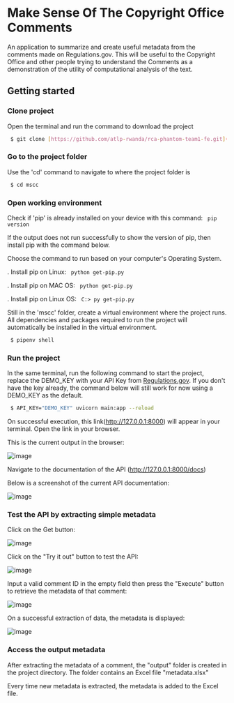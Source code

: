 # Make Sense Of The Copyright Office Comments

An application to summarize and create useful metadata from the comments made on Regulations.gov. This will be useful to the Copyright Office and other people trying to understand the Comments as a demonstration of the utility of computational analysis of the text.

## Getting started

### Clone project
Open the terminal and run the command to download the project
```sh
 $ git clone [https://github.com/atlp-rwanda/rca-phantom-team1-fe.git](https://github.com/Cyebukayire/mscc.git)
```

### Go to the project folder
Use the 'cd' command to navigate to where the project folder is
```sh
 $ cd mscc
```

### Open working environment
Check if 'pip' is already installed on your device with this command: ``` pip version```

If the output does not run successfully to show the version of pip, then install pip with the command below.

Choose the command to run based on your computer's Operating System.

. Install pip on Linux: ``` python get-pip.py```

. Install pip on MAC OS: ``` python get-pip.py```

. Install pip on Linux OS: ``` C:> py get-pip.py```


Still in the 'mscc' folder, create a virtual environment where the project runs. All dependencies and packages required to run the project will automatically be installed in the virtual environment. 

```sh
 $ pipenv shell
```

### Run the project
In the same terminal, run the following command to start the project, replace the DEMO_KEY with your API Key from [Regulations.gov](https://open.gsa.gov/api/regulationsgov/). If you don't have the key already, the command below will still work for now using a DEMO_KEY as the default.

```sh
 $ API_KEY="DEMO_KEY" uvicorn main:app --reload
```


On successful execution, this link(http://127.0.0.1:8000) will appear in your terminal. Open the link in your browser.

This is the current output in the browser:

![image](https://github.com/Cyebukayire/mscc/assets/55869293/2b987518-d16a-49d9-b611-02b51aa54648)


Navigate to the documentation of the API (http://127.0.0.1:8000/docs)

Below is a screenshot of the current API documentation:

![image](https://github.com/Cyebukayire/mscc/assets/55869293/3e6873ac-847e-46f8-afc5-70602ef1135b)


### Test the API by extracting simple metadata

Click on the Get button:

![image](https://github.com/Cyebukayire/mscc/assets/55869293/200db5c8-fe2f-4fe6-8e8c-0c28725e91fd)


Click on the "Try it out" button to test the API:

![image](https://github.com/Cyebukayire/mscc/assets/55869293/0f0e7cf4-08e0-4c7c-9c64-ccfcc4b5ab9d)


Input a valid comment ID in the empty field then press the "Execute" button to retrieve the metadata of that comment:

![image](https://github.com/Cyebukayire/mscc/assets/55869293/71c29721-5b1c-4328-a178-af587ec2610f)


On a successful extraction of data, the metadata is displayed:

![image](https://github.com/Cyebukayire/mscc/assets/55869293/db95fcd6-ab95-4956-9964-d69580af7747)


### Access the output metadata

After extracting the metadata of a comment, the "output" folder is created in the project directory. The folder contains an Excel file "metadata.xlsx"

Every time new metadata is extracted, the metadata is added to the Excel file.



